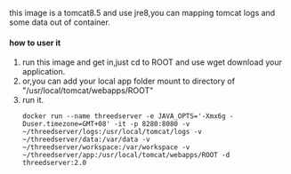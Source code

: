 this image is a tomcat8.5 and use jre8,you can mapping tomcat logs and some data out of container.
#### how to user it
1. run this image and get in,just cd to ROOT and use wget download your application.
1. or,you can add your local app folder mount to directory of "/usr/local/tomcat/webapps/ROOT"
1. run it.
    ```
    docker run --name threedserver -e JAVA_OPTS='-Xmx6g -Duser.timezone=GMT+08' -it -p 8280:8080 -v ~/threedserver/logs:/usr/local/tomcat/logs -v ~/threedserver/data:/var/data -v ~/threedserver/workspace:/var/workspace -v ~/threedserver/app:/usr/local/tomcat/webapps/ROOT -d threedserver:2.0
    ```
